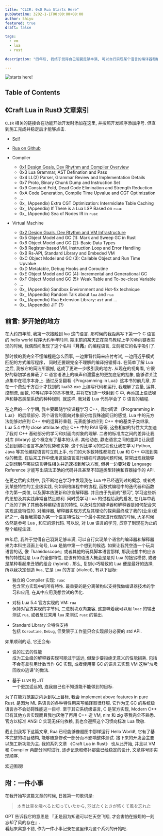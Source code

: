 ```yaml
---
title: "CLIR: 0x0 Rua Starts Here"
pubDatetime: 3202-1-1T00:00:00+08:00
author: Shiyu
featured: true
draft: false

tags: 
  - vm  
  - lua
  - rust 
  
description: "四年后, 我终于觉得自己羽翼足够丰满, 可以自行实现某个语言的编译器和解释器来为本科生涯画上句号, Lua 是脑中第一个想到的候选."

---
```


![starts here!](/cover/rua-starts-here.png)


## Table of Contents


## 《Craft Lua in Rust》 文章索引
`CLIR` 相关的链接会在功能开始开发时添加在这里, 并按照开发顺序添加序号. 但直到施工完成并稳定后才能够点击.

+ [Self](clir-0x0-rua-starts-here)

+ [Rua on Github](https://github.com/Guo-Shiyu/rua)

+ Compiler
  + [0x1 Design Goals, Dev Rhythm and Compiler Overview]()
  + 0x3 Lua Grammar, AST Defination and Pass
  + 0x4 LL(2) Parser, Grammar Review and Implementation Details
  + 0x7 Proto, Binary Chunk Dump and Instruction Set
  + 0x9 Constant Fold, Dead Code Elimination and Strength Reduction
  + 0xA Code Generation, Compile Time Upvalue and CGT Optimization
  + ... 
  + 0x_ (Appendix) Extra CGT Optimization: Intermidiate Table Caching
  + 0x_ (Appendix) If There is a Lua LSP Based on `ruac`
  + 0x_ (Appendix) Sea of Nodes IR in `ruac`

+ Virtual Machine  
  + [0x2 Design Goals, Dev Rtythm and VM Infrastructure]()
  + 0x5 Object Model and GC (1): Mark and Sweep GC in Rust
  + 0x6 Object Model and GC (2): Basic Data Types
  + 0x8 Register-based VM, Instruction Loop and Error Handling
  + 0xB Rs-API, Standard Library and Embeded VM
  + 0xC Object Model and GC (3): Callable Object and Run Time Upvalue
  + 0xD Metatable, Debug Hooks and Coroutine
  + 0xE Object Model and GC (4): Incremental and Generational GC
  + 0xF Object Model and GC (5): Weak Table and To-be-close Variable
  + ... 
  + 0x_ (Appendix) Sandbox Environment and Hot-fix technique
  + 0x_ (Appendix) Random Talk about `lua` and `rua`
  + 0x_ (Appendix) Rua Extension Library: `ast` and ... 
  + 0x_ (Appendix) JIT (?)

## 前言: 梦开始的地方

在大约四年前, 我第一次接触到 lua 这门语言. 那时候的我距离写下第一个 C 语言的 hello world 程序大约半年时间. 期末前的某天正在菜鸟教程上学习单向链表实现的时候, 我偶然间发现了这个名叫『__月亮__』的编程语言, 立刻被它的名字吸引了.

那时候的我完全不懂编程是怎么回事, 一边靠背代码来应付考试, 一边用近乎模式匹配的方式编写程序， 同时还要跟完全不理解的编译报错搏斗. 在简单了解 Lua 之后, 我被它的简洁所震撼, 这成了更进一步吸引我的地方. 从现在的视角看, 它很好的帮初学者屏蔽了 C 语言语法上的噪声和泄露出的更加底层的抽象, 能够讲关注点集中在程序本身上. 通过反复翻看《Programming in Lua》这本书的前几章, 并在一个费劲千方百计才找到的 lua53.exe 上编写代码和运行, 我理解了变量, 运算, 控制流, 函数, IO等程序中的基本概念, 并将它们逐一映射到 C 中, 再添加上语法噪声和静态类型系统的种种规则. 就这样, 我对着 Lua 代码学会了 C 语言的编程.         

在之后的一个学期, 我主要跟随学校课程学习 C++, 偶尔阅读 《Programming in Lua》 的后续部分. 两个语言的面向对象部分给我殊途同归的感觉, Lua 中的元方法能够对应到 C++ 中的运算符重载, 元表能够对应到 C++ 中的基类子类继承, Lua 5.4 中的 close attribute 对应 C++ 中的 RAII 等等, 这些相似的特性大大加速了我对 C++ 基础部分的学习和对面向对象的理解. 二者的标准库之间的差异让我对库 (library) 这个概念有了基本的认识. 其他动态, 静态语言之间的差异()让我感受到到编程语言本身的优势和劣势. 这个对比学习的过程也让我在学习 Python, Java 等其他编程语言时立刻上手, 他们的大多数特性都能在 Lua 和 C++ 中找到类似的概念. 在后来工作中使用这些语言进行编程时遇到问题时候, 常常出现我能够立刻想到与哪些语言特性相关并迅速找到解决方案, 但另一边要对着 Language Reference 才能写出语法正确的代码并且甚至不知道类型转换和容器操作的 API.   

在更之后的实践中, 我不断地在学习中发现我在 Lua 中已经遇到过的概念, 或者找到某些特性的工业级实践, 例如网络编程中的协程, 函数式编程中的迭代器和函数作为第一类值, 以及脚本热更新和沙盒解释器. 并且由于先前的"预习", 学习这些新的思想及其实践非常自然且顺利. 同时受学习 Lua 的过程给我的启发, 在几年中我广泛的了解了其他各种编程语言的特性, 以及对应的编译器和解释器是如何配合来实现这些特性的. 对编译器, 解释器实现方式及其理论的探索最终成了我的(业余)爱好之一, 每当我需要为某一个语言特性找一个最小实现进行观摩的时候, 大多时候依然是参考 Lua , 和它的源代码. 可以说, 对 Lua 语言的学习, 贯穿了到现在为止的整个编程生涯.

四年后, 我终于觉得自己羽翼足够丰满, 可以自行实现某个语言的编译器和解释器来为本科生涯画上句号, Lua 是脑中第一个想到的候选. 如果让我凭空造一个玩具语言的话, 像『kaleidoscope』或者其他的玩具脚本语言那样, 那我设想中的应该有的特性就是 Lua 的全部特性, 应该有的语法大概会是是对 Lua 的拙劣模仿, 或者是某种看起来丑陋的组合 (hybrid) . 那么, 复刻小巧精致的 Lua 便是最好的选择, 所以我决定创造 `Rua`, 它是 `Lua` 的方言 (dialect), 有以下目标:   

+ 独立的 Compiler 实现: `ruac`    
  包含官方实现中的所有特性. 最重要的是分离架构以支持我做编译器技术的学习和应用, 在其中应用我想尝试的优化. 

+ 对标 Lua 5.4 官方实现的 VM: `rua`     
  保持对官方实现的字节码, 二进制块双向兼容, 这意味着我可以用 `luac` 的输出测试 `rua`, 或者反过来用 `lua` 来测试 `ruac` 的输出. 

+ Standard Library 全特性支持    
  包括 `Coroutine`, `Debug`, 但受限于工作量只会实现部分必要的 std API.

如果顺利的话, 它还会有:    

+ 说的过去的性能    
  成为工业级的解释器实现可能过于遥远, 但至少要拒绝无意义的性能损耗. 包括不会有拿引用计数当作 GC 实现, 或者使用带 GC 的语言去实现 VM 这种"垃圾回收の逃课"的做法.

+ 基于 `LLVM` 的 JIT   
  一个更加遥远的, 连我自己也不知道能不能做到的目标.

为了在能力范围之内达到以上目标, 我会 implement above features in pure Rust. 是因为 ML 系语言的各种特性用来写编译器很舒服. 它作为无 GC 的系统级语言亦不会妨碍性能这一目标. 至于其它系统级语言, C 是官方实现, Modern C++ 已有其他方言实现而且我也厌倦了再用 C++ 造 VM, nim 和 zig 等我完全不熟悉. 官方以标准 ANSI C 实现无任何依赖, 我也会遵照这个习惯向标准 Lua 致敬.    

截止到我写下这篇文章, Rua 已经能够像题图中那样运行 Hello World!, 它有了基本完整的项目结构, 能够随意修改一部分而不影响整体测试. 接下来的开发会主要以施工新功能为主.  我的系列文章 《Craft Lua in Rust》 也从此开始, 并且以 VM 和 Compiler 两部分同时进行, 逐步记录和修补那些已经稳定的设计, 文章序号即实现顺序.

欢迎围观!

## 附：一件小事    
在我开始写这篇文章的时候, 日推第一句歌词是:  

> 本当は空を飛べると知っていたから, 羽ばたくときが怖くて風を忘れた

GPT 告诉我它的意思是 『正是因为知道可以在天空飞翔, 才会害怕在振翅的一刻忘却了风的存在』.    
看起来寓意不错, 作为一件小事记录在这里作为这个系列的开始吧. 
